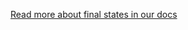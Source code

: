 [Read more about final states in our docs](https://xstate.js.org/docs/guides/introduction-to-state-machines-and-statecharts/#final-state)